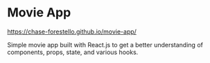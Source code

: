 # Movie App
https://chase-forestello.github.io/movie-app/

Simple movie app built with React.js to get a better understanding of components, props, state, and various hooks.
